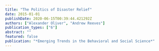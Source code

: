 ```yaml
---
title: "The Politics of Disaster Relief"
date: 2015-01-01
publishDate: 2020-06-15T00:39:44.421292Z
authors: ["Alexander Oliver", "Andrew Reeves"]
publication_types: ["6"]
abstract: ""
featured: false
publication: "*Emerging Trends in the Behavioral and Social Science*"
---
```


